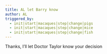 ```yaml
---
title: AL let Barry know
author: AL
triggered_by:
  - init|start|macaques|step|change|pigs
  - init|start|macaques|step|change|mice
  - init|start|macaques|step|change|fish
---
```

Thanks, I’ll let Doctor Taylor know your decision

